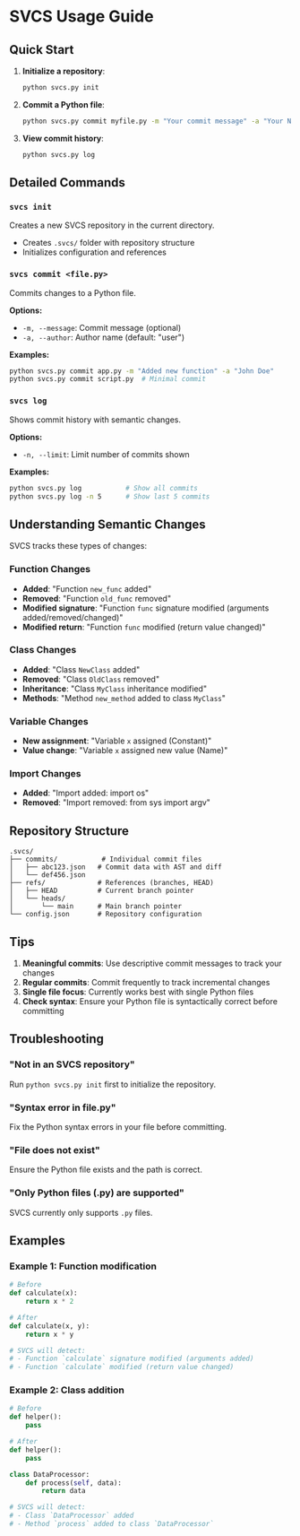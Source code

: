 # SVCS Usage Guide

## Quick Start

1. **Initialize a repository**:
   ```bash
   python svcs.py init
   ```

2. **Commit a Python file**:
   ```bash
   python svcs.py commit myfile.py -m "Your commit message" -a "Your Name"
   ```

3. **View commit history**:
   ```bash
   python svcs.py log
   ```

## Detailed Commands

### `svcs init`
Creates a new SVCS repository in the current directory.
- Creates `.svcs/` folder with repository structure
- Initializes configuration and references

### `svcs commit <file.py>`
Commits changes to a Python file.

**Options:**
- `-m, --message`: Commit message (optional)
- `-a, --author`: Author name (default: "user")

**Examples:**
```bash
python svcs.py commit app.py -m "Added new function" -a "John Doe"
python svcs.py commit script.py  # Minimal commit
```

### `svcs log`
Shows commit history with semantic changes.

**Options:**
- `-n, --limit`: Limit number of commits shown

**Examples:**
```bash
python svcs.py log           # Show all commits
python svcs.py log -n 5      # Show last 5 commits
```

## Understanding Semantic Changes

SVCS tracks these types of changes:

### Function Changes
- **Added**: "Function `new_func` added"
- **Removed**: "Function `old_func` removed"
- **Modified signature**: "Function `func` signature modified (arguments added/removed/changed)"
- **Modified return**: "Function `func` modified (return value changed)"

### Class Changes
- **Added**: "Class `NewClass` added"
- **Removed**: "Class `OldClass` removed"
- **Inheritance**: "Class `MyClass` inheritance modified"
- **Methods**: "Method `new_method` added to class `MyClass`"

### Variable Changes
- **New assignment**: "Variable `x` assigned (Constant)"
- **Value change**: "Variable `x` assigned new value (Name)"

### Import Changes
- **Added**: "Import added: import os"
- **Removed**: "Import removed: from sys import argv"

## Repository Structure

```
.svcs/
├── commits/           # Individual commit files
│   ├── abc123.json   # Commit data with AST and diff
│   └── def456.json
├── refs/             # References (branches, HEAD)
│   ├── HEAD          # Current branch pointer
│   └── heads/
│       └── main      # Main branch pointer
└── config.json       # Repository configuration
```

## Tips

1. **Meaningful commits**: Use descriptive commit messages to track your changes
2. **Regular commits**: Commit frequently to track incremental changes
3. **Single file focus**: Currently works best with single Python files
4. **Check syntax**: Ensure your Python file is syntactically correct before committing

## Troubleshooting

### "Not in an SVCS repository"
Run `python svcs.py init` first to initialize the repository.

### "Syntax error in file.py"
Fix the Python syntax errors in your file before committing.

### "File does not exist"
Ensure the Python file exists and the path is correct.

### "Only Python files (.py) are supported"
SVCS currently only supports `.py` files.

## Examples

### Example 1: Function modification
```python
# Before
def calculate(x):
    return x * 2

# After  
def calculate(x, y):
    return x * y

# SVCS will detect:
# - Function `calculate` signature modified (arguments added)
# - Function `calculate` modified (return value changed)
```

### Example 2: Class addition
```python
# Before
def helper():
    pass

# After
def helper():
    pass

class DataProcessor:
    def process(self, data):
        return data

# SVCS will detect:
# - Class `DataProcessor` added
# - Method `process` added to class `DataProcessor`
```
